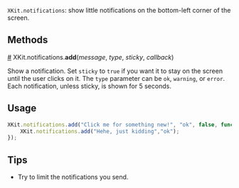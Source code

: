 `XKit.notifications`: show little notifications on the bottom-left corner of the screen.

## Methods

<a name="add" href="XKit.notifications.md#add">#</a> XKit.notifications.**add**(_message_, _type_, _sticky_, _callback_)

Show a notification. Set `sticky` to `true` if you want it to stay on the screen until the user clicks on it.
The `type` parameter can be `ok`, `warning`, or `error`.
Each notification, unless sticky, is shown for 5 seconds.

## Usage

```javascript
XKit.notifications.add("Click me for something new!", "ok", false, function() {
    XKit.notifications.add("Hehe, just kidding","ok");
});
```

## Tips

* Try to limit the notifications you send.
